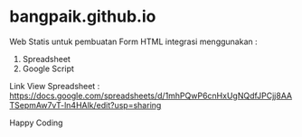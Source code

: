 # bangpaik.github.io

Web Statis untuk pembuatan Form HTML integrasi menggunakan :

1. Spreadsheet
2. Google Script

Link View Spreadsheet :
https://docs.google.com/spreadsheets/d/1mhPQwP6cnHxUgNQdfJPCjj8AATSepmAw7vT-ln4HAlk/edit?usp=sharing

Happy Coding
